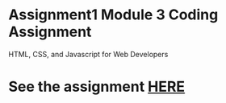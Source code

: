 # Assignment1 Module 3 Coding Assignment

HTML, CSS, and Javascript for Web Developers

# See the assignment [HERE](https://denismorayta.github.io/coursera-test/assignment2/index.html)
